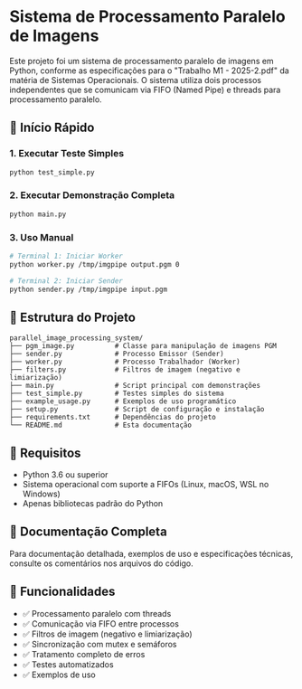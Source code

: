 # Sistema de Processamento Paralelo de Imagens

Este projeto foi um sistema de processamento paralelo de imagens em Python, conforme as especificações para o "Trabalho M1 - 2025-2.pdf" da matéria de Sistemas Operacionais. O sistema utiliza dois processos independentes que se comunicam via FIFO (Named Pipe) e threads para processamento paralelo.

## 🚀 Início Rápido

### 1. Executar Teste Simples
```bash
python test_simple.py
```

### 2. Executar Demonstração Completa
```bash
python main.py
```

### 3. Uso Manual
```bash
# Terminal 1: Iniciar Worker
python worker.py /tmp/imgpipe output.pgm 0

# Terminal 2: Iniciar Sender
python sender.py /tmp/imgpipe input.pgm
```

## 📁 Estrutura do Projeto

```
parallel_image_processing_system/
├── pgm_image.py          # Classe para manipulação de imagens PGM
├── sender.py             # Processo Emissor (Sender)
├── worker.py             # Processo Trabalhador (Worker)
├── filters.py            # Filtros de imagem (negativo e limiarização)
├── main.py               # Script principal com demonstrações
├── test_simple.py        # Testes simples do sistema
├── example_usage.py      # Exemplos de uso programático
├── setup.py              # Script de configuração e instalação
├── requirements.txt      # Dependências do projeto
└── README.md             # Esta documentação
```

## 🔧 Requisitos

- Python 3.6 ou superior
- Sistema operacional com suporte a FIFOs (Linux, macOS, WSL no Windows)
- Apenas bibliotecas padrão do Python

## 📖 Documentação Completa

Para documentação detalhada, exemplos de uso e especificações técnicas, consulte os comentários nos arquivos do código.

## 🎯 Funcionalidades

- ✅ Processamento paralelo com threads
- ✅ Comunicação via FIFO entre processos
- ✅ Filtros de imagem (negativo e limiarização)
- ✅ Sincronização com mutex e semáforos
- ✅ Tratamento completo de erros
- ✅ Testes automatizados
- ✅ Exemplos de uso
